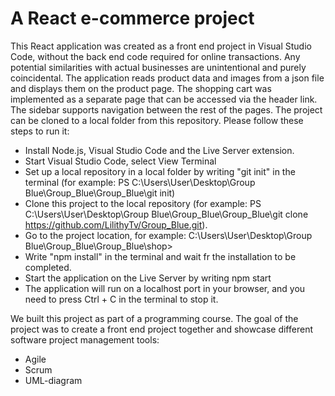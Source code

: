 # A React e-commerce project
  
This React application was created as a front end project in Visual Studio Code, without the back end code required for online transactions. Any potential similarities with actual businesses are unintentional and purely coincidental. The application reads product data and images from a json file and displays them on the product page. The shopping cart was implemented as a separate page that can be accessed via the header link. The sidebar supports navigation between the rest of the pages. The project can be cloned to a local folder from this repository. Please follow these steps to run it:

- Install Node.js, Visual Studio Code and the Live Server extension.
- Start Visual Studio Code, select View Terminal
- Set up a local repository in a local folder by writing "git init" in the terminal (for example: PS C:\Users\User\Desktop\Group Blue\Group_Blue\Group_Blue\git init)
- Clone this project to the local repository (for example: PS C:\Users\User\Desktop\Group Blue\Group_Blue\Group_Blue\git clone https://github.com/LilithyTv/Group_Blue.git).
- Go to the project location, for example: C:\Users\User\Desktop\Group Blue\Group_Blue\Group_Blue\shop>
- Write "npm install" in the terminal and wait fr the installation to be completed.
- Start the application on the Live Server by writing npm start
- The application will run on a localhost port in your browser, and you need to press Ctrl + C in the terminal to stop it.

We built this project as part of a programming course. The goal of the project was to create a front end project together and showcase different software project management tools:

- Agile
- Scrum
- UML-diagram
  
